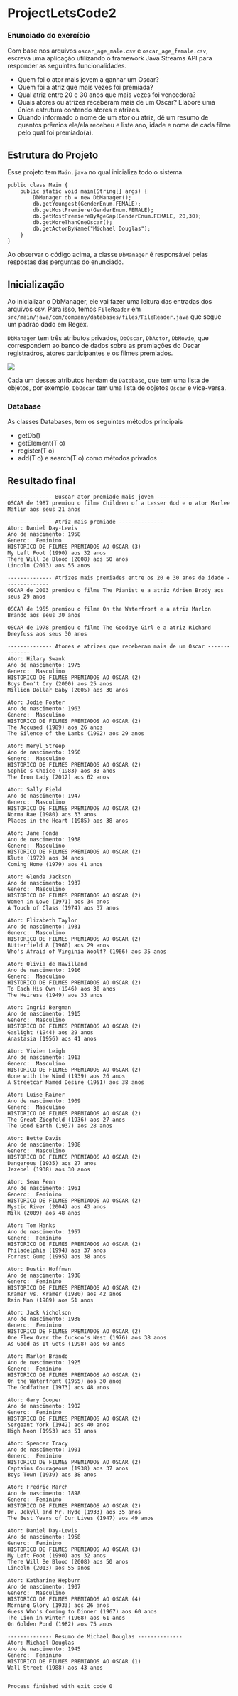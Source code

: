 # ProjectLetsCode2

### Enunciado do exercício

Com base nos arquivos `oscar_age_male.csv` e `oscar_age_female.csv`, escreva uma aplicação utilizando o framework Java Streams API para responder as seguintes funcionalidades.

- Quem foi o ator mais jovem a ganhar um Oscar?
- Quem foi a atriz que mais vezes foi premiada?
- Qual atriz entre 20 e 30 anos que mais vezes foi vencedora?
- Quais atores ou atrizes receberam mais de um Oscar? Elabore uma única estrutura contendo atores e atrizes.
- Quando informado o nome de um ator ou atriz, dê um resumo de quantos prêmios ele/ela recebeu e liste ano, idade e nome de cada filme pelo qual foi premiado(a).

## Estrutura do Projeto

Esse projeto tem `Main.java` no qual inicializa todo o sistema.

```
public class Main {
    public static void main(String[] args) {
        DbManager db = new DbManager();
        db.getYoungest(GenderEnum.FEMALE);
        db.getMostPremiere(GenderEnum.FEMALE);
        db.getMostPremiereByAgeGap(GenderEnum.FEMALE, 20,30);
        db.getMoreThanOneOscar();
        db.getActorByName("Michael Douglas");
    }
}
```

Ao observar o código acima, a classe `DbManager` é responsável pelas respostas das perguntas do enunciado.

## Inicialização

Ao inicializar o DbManager, ele vai fazer uma leitura das entradas dos arquivos csv. Para isso, temos `FileReader` em `src/main/java/com/company/databases/files/FileReader.java` que segue um padrão dado em Regex.

`DbManager` tem três atributos privados, `DbOscar`, `DbActor`, `DbMovie`, que correspondem ao banco de dados sobre as premiações do Oscar registradros, atores participantes e os filmes premiados.

![](https://raw.githubusercontent.com/NatSatie/ProjectLetsCode2/main/uml.png)

Cada um desses atributos herdam de `Database`, que tem uma lista de objetos, por exemplo, `DbOscar` tem uma lista de objetos `Oscar` e vice-versa.

### Database

As classes Databases, tem os seguintes métodos principais

- getDb()
- getElement(T o)
- register(T o)
- add(T o) e search(T o) como métodos privados

## Resultado final

```
-------------- Buscar ator premiade mais jovem --------------
OSCAR de 1987 premiou o filme Children of a Lesser God e o ator Marlee Matlin aos seus 21 anos 

-------------- Atriz mais premiade --------------
Ator: Daniel Day-Lewis
Ano de nascimento: 1958
Genero:  Feminino
HISTORICO DE FILMES PREMIADOS AO OSCAR (3) 
My Left Foot (1990) aos 32 anos
There Will Be Blood (2008) aos 50 anos
Lincoln (2013) aos 55 anos

-------------- Atrizes mais premiades entre os 20 e 30 anos de idade --------------
OSCAR de 2003 premiou o filme The Pianist e a atriz Adrien Brody aos seus 29 anos 

OSCAR de 1955 premiou o filme On the Waterfront e a atriz Marlon Brando aos seus 30 anos 

OSCAR de 1978 premiou o filme The Goodbye Girl e a atriz Richard Dreyfuss aos seus 30 anos 

-------------- Atores e atrizes que receberam mais de um Oscar --------------
Ator: Hilary Swank
Ano de nascimento: 1975
Genero:  Masculino
HISTORICO DE FILMES PREMIADOS AO OSCAR (2) 
Boys Don't Cry (2000) aos 25 anos
Million Dollar Baby (2005) aos 30 anos

Ator: Jodie Foster
Ano de nascimento: 1963
Genero:  Masculino
HISTORICO DE FILMES PREMIADOS AO OSCAR (2) 
The Accused (1989) aos 26 anos
The Silence of the Lambs (1992) aos 29 anos

Ator: Meryl Streep
Ano de nascimento: 1950
Genero:  Masculino
HISTORICO DE FILMES PREMIADOS AO OSCAR (2) 
Sophie's Choice (1983) aos 33 anos
The Iron Lady (2012) aos 62 anos

Ator: Sally Field
Ano de nascimento: 1947
Genero:  Masculino
HISTORICO DE FILMES PREMIADOS AO OSCAR (2) 
Norma Rae (1980) aos 33 anos
Places in the Heart (1985) aos 38 anos

Ator: Jane Fonda
Ano de nascimento: 1938
Genero:  Masculino
HISTORICO DE FILMES PREMIADOS AO OSCAR (2) 
Klute (1972) aos 34 anos
Coming Home (1979) aos 41 anos

Ator: Glenda Jackson
Ano de nascimento: 1937
Genero:  Masculino
HISTORICO DE FILMES PREMIADOS AO OSCAR (2) 
Women in Love (1971) aos 34 anos
A Touch of Class (1974) aos 37 anos

Ator: Elizabeth Taylor
Ano de nascimento: 1931
Genero:  Masculino
HISTORICO DE FILMES PREMIADOS AO OSCAR (2) 
BUtterfield 8 (1960) aos 29 anos
Who's Afraid of Virginia Woolf? (1966) aos 35 anos

Ator: Olivia de Havilland
Ano de nascimento: 1916
Genero:  Masculino
HISTORICO DE FILMES PREMIADOS AO OSCAR (2) 
To Each His Own (1946) aos 30 anos
The Heiress (1949) aos 33 anos

Ator: Ingrid Bergman
Ano de nascimento: 1915
Genero:  Masculino
HISTORICO DE FILMES PREMIADOS AO OSCAR (2) 
Gaslight (1944) aos 29 anos
Anastasia (1956) aos 41 anos

Ator: Vivien Leigh
Ano de nascimento: 1913
Genero:  Masculino
HISTORICO DE FILMES PREMIADOS AO OSCAR (2) 
Gone with the Wind (1939) aos 26 anos
A Streetcar Named Desire (1951) aos 38 anos

Ator: Luise Rainer
Ano de nascimento: 1909
Genero:  Masculino
HISTORICO DE FILMES PREMIADOS AO OSCAR (2) 
The Great Ziegfeld (1936) aos 27 anos
The Good Earth (1937) aos 28 anos

Ator: Bette Davis
Ano de nascimento: 1908
Genero:  Masculino
HISTORICO DE FILMES PREMIADOS AO OSCAR (2) 
Dangerous (1935) aos 27 anos
Jezebel (1938) aos 30 anos

Ator: Sean Penn
Ano de nascimento: 1961
Genero:  Feminino
HISTORICO DE FILMES PREMIADOS AO OSCAR (2) 
Mystic River (2004) aos 43 anos
Milk (2009) aos 48 anos

Ator: Tom Hanks
Ano de nascimento: 1957
Genero:  Feminino
HISTORICO DE FILMES PREMIADOS AO OSCAR (2) 
Philadelphia (1994) aos 37 anos
Forrest Gump (1995) aos 38 anos

Ator: Dustin Hoffman
Ano de nascimento: 1938
Genero:  Feminino
HISTORICO DE FILMES PREMIADOS AO OSCAR (2) 
Kramer vs. Kramer (1980) aos 42 anos
Rain Man (1989) aos 51 anos

Ator: Jack Nicholson
Ano de nascimento: 1938
Genero:  Feminino
HISTORICO DE FILMES PREMIADOS AO OSCAR (2) 
One Flew Over the Cuckoo's Nest (1976) aos 38 anos
As Good as It Gets (1998) aos 60 anos

Ator: Marlon Brando
Ano de nascimento: 1925
Genero:  Feminino
HISTORICO DE FILMES PREMIADOS AO OSCAR (2) 
On the Waterfront (1955) aos 30 anos
The Godfather (1973) aos 48 anos

Ator: Gary Cooper
Ano de nascimento: 1902
Genero:  Feminino
HISTORICO DE FILMES PREMIADOS AO OSCAR (2) 
Sergeant York (1942) aos 40 anos
High Noon (1953) aos 51 anos

Ator: Spencer Tracy
Ano de nascimento: 1901
Genero:  Feminino
HISTORICO DE FILMES PREMIADOS AO OSCAR (2) 
Captains Courageous (1938) aos 37 anos
Boys Town (1939) aos 38 anos

Ator: Fredric March
Ano de nascimento: 1898
Genero:  Feminino
HISTORICO DE FILMES PREMIADOS AO OSCAR (2) 
Dr. Jekyll and Mr. Hyde (1933) aos 35 anos
The Best Years of Our Lives (1947) aos 49 anos

Ator: Daniel Day-Lewis
Ano de nascimento: 1958
Genero:  Feminino
HISTORICO DE FILMES PREMIADOS AO OSCAR (3) 
My Left Foot (1990) aos 32 anos
There Will Be Blood (2008) aos 50 anos
Lincoln (2013) aos 55 anos

Ator: Katharine Hepburn
Ano de nascimento: 1907
Genero:  Masculino
HISTORICO DE FILMES PREMIADOS AO OSCAR (4) 
Morning Glory (1933) aos 26 anos
Guess Who's Coming to Dinner (1967) aos 60 anos
The Lion in Winter (1968) aos 61 anos
On Golden Pond (1982) aos 75 anos

-------------- Resumo de Michael Douglas -------------- 
Ator: Michael Douglas
Ano de nascimento: 1945
Genero:  Feminino
HISTORICO DE FILMES PREMIADOS AO OSCAR (1) 
Wall Street (1988) aos 43 anos


Process finished with exit code 0

```